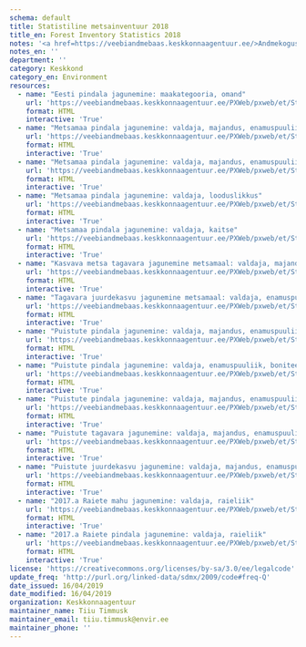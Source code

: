 ```yaml
---
schema: default
title: Statistiline metsainventuur 2018
title_en: Forest Inventory Statistics 2018
notes: '<a href=https://veebiandmebaas.keskkonnaagentuur.ee/>Andmekogust</a> leiab infot statistilise metsainventuuri (SMI) andmete kohta.'
notes_en: ''
department: ''
category: Keskkond
category_en: Environment
resources:
  - name: "Eesti pindala jagunemine: maakategooria, omand"
    url: 'https://veebiandmebaas.keskkonnaagentuur.ee/PXWeb/pxweb/et/Statistiline%20metsainventuur%20(2018)/-/t010_maakategooria.px/?rxid=e332cf87-708d-4e50-ad6e-743e16a874ad'
    format: HTML
    interactive: 'True'
  - name: "Metsamaa pindala jagunemine: valdaja, majandus, enamuspuuliik"
    url: 'https://veebiandmebaas.keskkonnaagentuur.ee/PXWeb/pxweb/et/Statistiline%20metsainventuur%20(2018)/-/t021_metsapindala.px/?rxid=e332cf87-708d-4e50-ad6e-743e16a874ad'
    format: HTML
    interactive: 'True'
  - name: "Metsamaa pindala jagunemine: valdaja, majandus, enamuspuuliik, arenguklass"
    url: 'https://veebiandmebaas.keskkonnaagentuur.ee/PXWeb/pxweb/et/Statistiline%20metsainventuur%20(2018)/-/t022_arenguklassid.px/?rxid=e332cf87-708d-4e50-ad6e-743e16a874ad'
    format: HTML
    interactive: 'True'
  - name: "Metsamaa pindala jagunemine: valdaja, looduslikkus"
    url: 'https://veebiandmebaas.keskkonnaagentuur.ee/PXWeb/pxweb/et/Statistiline%20metsainventuur%20(2018)/-/t023_metsmaalooduslikkus.px/?rxid=e332cf87-708d-4e50-ad6e-743e16a874ad'
    format: HTML
    interactive: 'True'
  - name: "Metsamaa pindala jagunemine: valdaja, kaitse"
    url: 'https://veebiandmebaas.keskkonnaagentuur.ee/PXWeb/pxweb/et/Statistiline%20metsainventuur%20(2018)/-/t024_metsmaakaitse.px/?rxid=e332cf87-708d-4e50-ad6e-743e16a874ad'
    format: HTML
    interactive: 'True'
  - name: "Kasvava metsa tagavara jagunemine metsamaal: valdaja, majandus, enamuspuuliik"
    url: 'https://veebiandmebaas.keskkonnaagentuur.ee/PXWeb/pxweb/et/Statistiline%20metsainventuur%20(2018)/-/t030_metsatagavara.px/?rxid=e332cf87-708d-4e50-ad6e-743e16a874ad'
    format: HTML
    interactive: 'True'
  - name: "Tagavara juurdekasvu jagunemine metsamaal: valdaja, enamuspuuliik"
    url: 'https://veebiandmebaas.keskkonnaagentuur.ee/PXWeb/pxweb/et/Statistiline%20metsainventuur%20(2018)/-/t031_metsajuurdekasv.px/?rxid=e332cf87-708d-4e50-ad6e-743e16a874ad'
    format: HTML
    interactive: 'True'
  - name: "Puistute pindala jagunemine: valdaja, majandus, enamuspuuliik"
    url: 'https://veebiandmebaas.keskkonnaagentuur.ee/PXWeb/pxweb/et/Statistiline%20metsainventuur%20(2018)/-/t041_puistutepindala.px/?rxid=e332cf87-708d-4e50-ad6e-743e16a874ad'
    format: HTML
    interactive: 'True'
  - name: "Puistute pindala jagunemine: valdaja, enamuspuuliik, boniteediklass"
    url: 'https://veebiandmebaas.keskkonnaagentuur.ee/PXWeb/pxweb/et/Statistiline%20metsainventuur%20(2018)/-/t042_boniteediklassid.px/?rxid=e332cf87-708d-4e50-ad6e-743e16a874ad'
    format: HTML
    interactive: 'True'
  - name: "Puistute pindala jagunemine: valdaja, majandus, enamuspuuliik, vanusklass"
    url: 'https://veebiandmebaas.keskkonnaagentuur.ee/PXWeb/pxweb/et/Statistiline%20metsainventuur%20(2018)/-/t042_vanusklassid.px/?rxid=e332cf87-708d-4e50-ad6e-743e16a874ad'
    format: HTML
    interactive: 'True'
  - name: "Puistute tagavara jagunemine: valdaja, majandus, enamuspuuliik"
    url: 'https://veebiandmebaas.keskkonnaagentuur.ee/PXWeb/pxweb/et/Statistiline%20metsainventuur%20(2018)/-/t050_puistutetagavara.px/?rxid=e332cf87-708d-4e50-ad6e-743e16a874ad'
    format: HTML
    interactive: 'True'
  - name: "Puistute juurdekasvu jagunemine: valdaja, majandus, enamuspuuliik"
    url: 'https://veebiandmebaas.keskkonnaagentuur.ee/PXWeb/pxweb/et/Statistiline%20metsainventuur%20(2018)/-/t051_puistutejuurdekasv.px/?rxid=e332cf87-708d-4e50-ad6e-743e16a874ad'
    format: HTML
    interactive: 'True'
  - name: "2017.a Raiete mahu jagunemine: valdaja, raieliik"
    url: 'https://veebiandmebaas.keskkonnaagentuur.ee/PXWeb/pxweb/et/Statistiline%20metsainventuur%20(2018)/-/t070_raiemahtc.px/?rxid=e332cf87-708d-4e50-ad6e-743e16a874ad'
    format: HTML
    interactive: 'True'
  - name: "2017.a Raiete pindala jagunemine: valdaja, raieliik"
    url: 'https://veebiandmebaas.keskkonnaagentuur.ee/PXWeb/pxweb/et/Statistiline%20metsainventuur%20(2018)/-/t071_raiepindala.px/?rxid=e332cf87-708d-4e50-ad6e-743e16a874ad'
    format: HTML
    interactive: 'True'
license: 'https://creativecommons.org/licenses/by-sa/3.0/ee/legalcode'
update_freq: 'http://purl.org/linked-data/sdmx/2009/code#freq-Q'
date_issued: 16/04/2019
date_modified: 16/04/2019
organization: Keskkonnaagentuur
maintainer_name: Tiiu Timmusk
maintainer_email: tiiu.timmusk@envir.ee
maintainer_phone: ''
---
```

